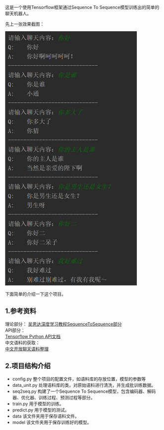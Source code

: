 这是一个使用Tensorflow框架通过Sequence To Sequence模型训练出的简单的聊天机器人。  
   
先上一张效果截图：  
  
  
![效果截图](https://github.com/1033020837/ChatBot/blob/master/img/%E8%81%8A%E5%A4%A9%E6%88%AA%E5%9B%BE.png)  
  
  
下面简单的介绍一下这个项目。  

## 1.参考资料  
理论部分： 
 [吴恩达深度学习教程SequenceToSequence部分](https://mooc.study.163.com/learn/2001280005?tid=2001391038#/learn/content?type=detail&id=2001771062&cid=2001777016)  
 API部分：  
 [Tensorflow Python API文档](https://tensorflow.google.cn/api_docs/python/tf)  
 中文语料的获取：  
 [中文开放聊天语料整理](https://github.com/codemayq/chaotbot_corpus_Chinese)    
 
## 2.项目结构介绍  
 - config.py  整个项目的配置文件，如语料库的存放位置，模型的参数等  
 - data_unit.py 处理语料库的类，对原始语料进行清洗，并生成批训练数据。  
 - seq2seq.py 构建了一个Sequence To Sequence模型，包含编码器、解码器、优化器、训练过程、预测过程等部分。
 - train.py 用于模型的训练。  
 - predict.py 用于模型的测试。  
 - data 该文件夹用于保存语料文件。  
 - model 该文件夹用于保存训练好的模型。  
 
 
 
